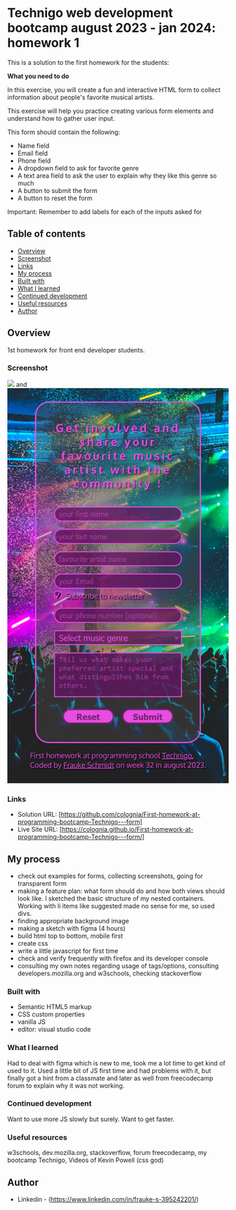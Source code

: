 # Technigo web development bootcamp august 2023 - jan 2024: homework 1

This is a solution to the first homework for the students:

**What you need to do**

<p>In this exercise, you will create a fun and interactive HTML form to collect information about people's favorite
        musical artists.</p>
    <p>This exercise will help you practice creating various form elements and understand how to gather user input.</p>
    <p>This form should contain the following:</p>
    <ul>
        <li>Name field</li>
        <li>Email field</li>
        <li>Phone field</li>
        <li>A dropdown field to ask for favorite genre</li>
        <li>A text area field to ask the user to explain why they like this genre so much</li>
        <li>A button to submit the form</li>
        <li>A button to reset the form</li>
    </ul>
    <p><span>Important:</span> Remember to add labels for each of the inputs asked for</p>

## Table of contents

  - [Overview](#overview)
  - [Screenshot](#screenshot)
  - [Links](#links)
  - [My process](#my-process)
  - [Built with](#built-with)
  - [What I learned](#what-i-learned)
  - [Continued development](#continued-development)
  - [Useful resources](#useful-resources)
  - [Author](#author)

## Overview

1st homework for front end developer students.

### Screenshot

![](./pics/desktop.png) and ![](./pics/mobile.png)

### Links

- Solution URL: [https://github.com/colognia/First-homework-at-programming-bootcamp-Technigo---form]
- Live Site URL: [https://colognia.github.io/First-homework-at-programming-bootcamp-Technigo---form/]

## My process
- check out examples for forms, collecting screenshots, going for transparent form
- making a feature plan: what form should do and how both views should look like. I sketched the basic structure of my nested containers. Working with li items like suggested made no sense for me, so used divs.
- finding appropriate background image 
- making a sketch with figma (4 hours)
- build html top to bottom, mobile first
- create css
- write a little javascript for first time
- check and verify frequently with firefox and its developer console
- consulting my own notes regarding usage of tags/options, consulting developers.mozilla.org and w3schools, checking stackoverflow

### Built with

- Semantic HTML5 markup
- CSS custom properties
- vanilla JS
- editor: visual studio code

### What I learned

Had to deal with figma which is new to me, took me a lot time to get kind of used to it.
Used a little bit of JS first time and had problems with it, but finally got a hint from a classmate and later as well from freecodecamp forum to explain why it was not working.

### Continued development

Want to use more JS slowly but surely. Want to get faster.

### Useful resources

w3schools, dev.mozilla.org, stackoverflow, forum freecodecamp, my bootcamp Technigo, Videos of Kevin Powell (css god)

## Author

- Linkedin - (https://www.linkedin.com/in/frauke-s-395242201/)

